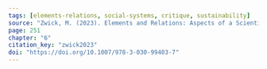 ```yaml
---
tags: [elements-relations, social-systems, critique, sustainability]
source: "Zwick, M. (2023). Elements and Relations: Aspects of a Scientific Metaphysics (Vol. 35). Springer International Publishing."
page: 251
chapter: "6"
citation_key: "zwick2023"
doi: "https://doi.org/10.1007/978-3-030-99403-7"
---
```



